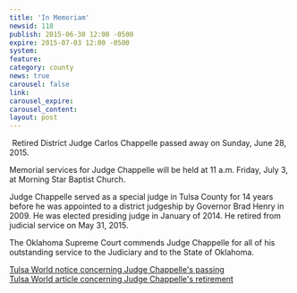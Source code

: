 ```yaml
---
title: 'In Memoriam'
newsid: 118
publish: 2015-06-30 12:00 -0500
expire: 2015-07-03 12:00 -0500
system: 
feature: 
category: county
news: true
carousel: false
link: 
carousel_expire: 
carousel_content: 
layout: post
---
```

<img src="http://www.oscn.net/images/judges/CarlosChappelle.jpg" alt="" style="float: left; margin: 0px 5px 5px 0px;"/><p>Retired District Judge Carlos Chappelle passed away on Sunday, June 28, 2015. </p><p>Memorial services for Judge Chappelle will be held at 11 a.m. Friday, July 3, at Morning Star Baptist Church. </p><p>Judge Chappelle served as a special judge in Tulsa County for 14 years before he was appointed to a district judgeship by Governor Brad Henry in 2009. He was elected presiding judge in January of 2014. He retired from judicial service on May 31, 2015. </p><p>The Oklahoma Supreme Court commends Judge Chappelle for all of his outstanding service to the Judiciary and to the State of Oklahoma.</p><p><a href="http://www.tulsaworld.com/news/courts/long-time-tulsa-judge-carlos-chappelle-dies-almost-a-month/article_f172ae73-6d69-5070-be56-e6020a1f2c1c.html" target="_blank">Tulsa World notice concerning Judge Chappelle's passing</a><br><a href="http://www.tulsaworld.com/opinion/furthermore/tulsa-world-editorial-respected-district-judge-carlos-chappelle-steps-down/article_e7d54dcb-eff0-5a3d-869c-0e7bd188d31b.html" target="_blank">Tulsa World article concerning Judge Chappelle's retirement</a></p>